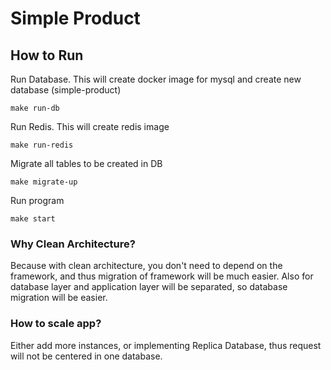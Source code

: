 # Simple Product

## How to Run

Run Database. This will create docker image for mysql and create new database (simple-product)
```
make run-db
```

Run Redis. This will create redis image
```
make run-redis
```

Migrate all tables to be created in DB
```
make migrate-up
```

Run program
```
make start
```
### Why Clean Architecture?
Because with clean architecture, you don't need to depend on the framework, and thus migration of framework will be much easier. Also for database layer and application layer will be separated, so database migration will be easier.

### How to scale app?
Either add more instances, or implementing Replica Database, thus request will not be centered in one database.
